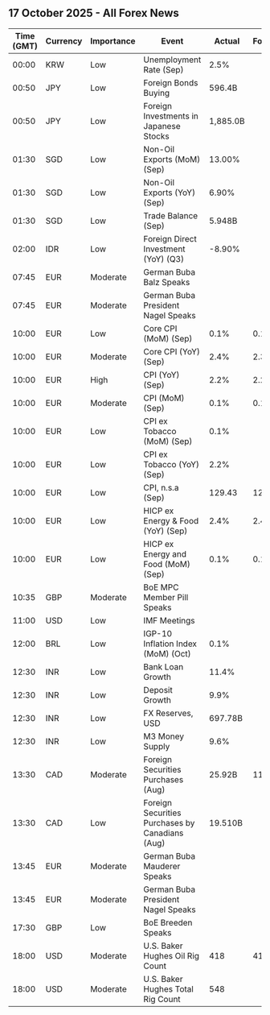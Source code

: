 ## 17 October 2025 - All Forex News

| Time (GMT) | Currency | Importance | Event | Actual | Forecast | Previous |
|------|----------|------------|-------|--------|----------|----------|
| 00:00 | KRW | Low | Unemployment Rate (Sep) | 2.5% |  | 2.6% |
| 00:50 | JPY | Low | Foreign Bonds Buying | 596.4B |  | -923.0B |
| 00:50 | JPY | Low | Foreign Investments in Japanese Stocks | 1,885.0B |  | 2,476.1B |
| 01:30 | SGD | Low | Non-Oil Exports (MoM) (Sep) | 13.00% |  | -9.10% |
| 01:30 | SGD | Low | Non-Oil Exports (YoY) (Sep) | 6.90% |  | -11.50% |
| 01:30 | SGD | Low | Trade Balance (Sep) | 5.948B |  | 4.990B |
| 02:00 | IDR | Low | Foreign Direct Investment (YoY) (Q3) | -8.90% |  | -7.00% |
| 07:45 | EUR | Moderate | German Buba Balz Speaks |  |  |  |
| 07:45 | EUR | Moderate | German Buba President Nagel Speaks |  |  |  |
| 10:00 | EUR | Low | Core CPI (MoM) (Sep) | 0.1% | 0.1% | 0.3% |
| 10:00 | EUR | Moderate | Core CPI (YoY) (Sep) | 2.4% | 2.3% | 2.3% |
| 10:00 | EUR | High | CPI (YoY) (Sep) | 2.2% | 2.2% | 2.0% |
| 10:00 | EUR | Moderate | CPI (MoM) (Sep) | 0.1% | 0.1% | 0.1% |
| 10:00 | EUR | Low | CPI ex Tobacco (MoM) (Sep) | 0.1% |  | 0.1% |
| 10:00 | EUR | Low | CPI ex Tobacco (YoY) (Sep) | 2.2% |  | 2.0% |
| 10:00 | EUR | Low | CPI, n.s.a (Sep) | 129.43 | 129.42 | 129.31 |
| 10:00 | EUR | Low | HICP ex Energy & Food (YoY) (Sep) | 2.4% | 2.4% | 2.3% |
| 10:00 | EUR | Low | HICP ex Energy and Food (MoM) (Sep) | 0.1% | 0.1% | 0.3% |
| 10:35 | GBP | Moderate | BoE MPC Member Pill Speaks |  |  |  |
| 11:00 | USD | Low | IMF Meetings |  |  |  |
| 12:00 | BRL | Low | IGP-10 Inflation Index (MoM) (Oct) | 0.1% |  | 0.2% |
| 12:30 | INR | Low | Bank Loan Growth | 11.4% |  | 10.4% |
| 12:30 | INR | Low | Deposit Growth | 9.9% |  | 9.5% |
| 12:30 | INR | Low | FX Reserves, USD | 697.78B |  | 699.96B |
| 12:30 | INR | Low | M3 Money Supply | 9.6% |  | 9.5% |
| 13:30 | CAD | Moderate | Foreign Securities Purchases (Aug) | 25.92B | 11.61B | 26.66B |
| 13:30 | CAD | Low | Foreign Securities Purchases by Canadians (Aug) | 19.510B |  | 17.360B |
| 13:45 | EUR | Moderate | German Buba Mauderer Speaks |  |  |  |
| 13:45 | EUR | Moderate | German Buba President Nagel Speaks |  |  |  |
| 17:30 | GBP | Low | BoE Breeden Speaks |  |  |  |
| 18:00 | USD | Moderate | U.S. Baker Hughes Oil Rig Count | 418 | 417 | 418 |
| 18:00 | USD | Moderate | U.S. Baker Hughes Total Rig Count | 548 |  | 547 |
